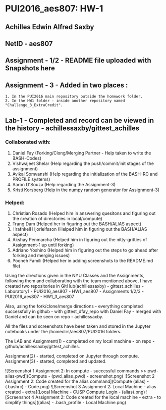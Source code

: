 # PUI2016_aes807: HW-1

## Achilles Edwin Alfred Saxby
## NetID - aes807

## Assignment - 1/2 - README file uploaded with Snapshots here

## Assignment - 3 - Added in two places :
    1. In the PUI2016 main repository outside the homework folder.
    2. In the HW1 folder - inside another repository named "Challenge_3_ExtraCredit".

## Lab-1 - Completed and record can be viewed in the history - achillessaxby/gittest_achilles

### Collaborated with:

1. Daniel Fay (Forking/Clong/Merging Partner - Help taken to write the BASH-Codes)
2. Vishwajeet Shelar (Help regarding the push/commit/init stages of the assignment)
3. Avikal Somvanshi (Help regarding the initialization of the BASH-RC and PROFILE systems)
4. Aaron D'Souza (Help regarding the Assignment-3)
5. Kristi Korsberg (Help in the numpy random generator for Assignment-3)

### Helped:

1. Christian Rosado (Helped him in answering quesitons and figuring out the creation of directories in local/compute)
2. Trang Dam (Helped her in figuring out the BASH/ALIAS aspect)
3. Hrafnkell Hjorleifsson (Helped him in figuring out the BASH/ALIAS aspect)
4. Akshay Penmarcha (Helped him in figuring out the nitty-gritties of Assignment-1 up until forking)
5. Adriano Yoshino (Helped him in figuring out the steps to go ahead after forking and merging issues)
6. Pooneh Famili (Helped her in adding screenshots to the README.md file)

Using the directions given in the NYU Classes and the Assignments, following them and collaborating with the team mentioned above, I have created two repositories in GitHub(achillessaxby)
    - gittest_achilles - Laboratory1
    - PUI2016_aes807 - HW1_aes807 - Assignments 1/2/3 
    - PUI2016_aes807 - HW1_3_aes807

Also, using the fork/clone/merge directions - everything completed successfully in github - with gittest_dfay_repo with Daniel Fay - merged with Daniel and can be seen on repo - achillessaxby.

All the files and screenshots have been taken and stored in the Jupyter notebooks under the /homedirs/aes807/PUI2016 folders.

The LAB and Assignment(1) - completed on my local machine - on repo - github/achillessaxby/gittest_achilles.

Assignment(2) - started, completed on Jupyter through compute.
Assignment(3) - started, completed and updated.

![Screenshot 1 Assignment 2: In compute - successful commands >> pwd-alias-pwd](Compute - (pwd_alias_pwd) - screenshot.png)
![Screenshot 2 Assignment 2: Code created for the alias command](Compute (alias) - (.bashrc) - Code.png)
![Screenshot 3 Assignment 2: Local Machine - alias created - extra](Local Machine - CUSP Compute Login - (alias).png)
![Screenshot 4 Assignment 2: Code created for the local machine - extra - to simplify things]((alias) - .bash_profile - Local Machine.png)
